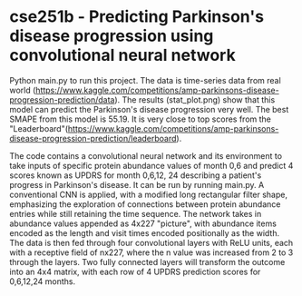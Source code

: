 # cse251b - Predicting Parkinson's disease progression using convolutional neural network
Python main.py to run this project. The data is time-series data from real world (https://www.kaggle.com/competitions/amp-parkinsons-disease-progression-prediction/data). The results (stat_plot.png) show that this model can predict the Parkinson's disease progression very well. The best SMAPE from this model is 55.19. It is very close to top scores from the "Leaderboard"(https://www.kaggle.com/competitions/amp-parkinsons-disease-progression-prediction/leaderboard).

The code contains a convolutional neural network and its environment to take inputs of specific protein abundance values of month 0,6 and predict 4 scores known as UPDRS for month 0,6,12, 24 describing a patient's progress in Parkinson's disease. It can be run by running main.py. 
A conventional CNN is applied, with a modified long rectangular filter shape, emphasizing the exploration of connections between protein abundance entries while still retaining the time sequence. The network takes in abundance values appended as 4x227 "picture", with abundance items encoded as the length and visit times encoded positionally as the width. The data is then fed through four convolutional layers with ReLU units, each with a receptive field of nx227, where the n value was increased from 2 to 3 through the layers. Two fully connected layers will transform the outcome into an 4x4 matrix, with each row of 4 UPDRS prediction scores for 0,6,12,24 months.
